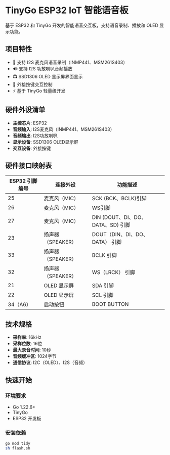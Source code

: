 # TinyGo ESP32 IoT 智能语音板

基于 ESP32 和 TinyGo 开发的智能语音交互板，支持语音录制、播放和 OLED 显示功能。

## 项目特性

- 🎤 支持 I2S 麦克风语音录制（INMP441、MSM261S403）
- 🔊 支持 I2S 功放喇叭音频播放
- 📺 SSD1306 OLED 显示屏界面显示
- 🔘 外接按键交互控制
- ⚡ 基于 TinyGo 轻量级开发

## 硬件外设清单

- **主控芯片**: ESP32
- **音频输入**: I2S麦克风（INMP441、MSM261S403）
- **音频输出**: I2S功放喇叭
- **显示设备**: SSD1306 OLED显示屏
- **交互设备**: 外接按键

## 硬件接口映射表

| ESP32 引脚编号 | 连接外设 | 功能描述 |
|---------------|----------|----------|
| 25 | 麦克风（MIC）| SCK (BCK、BCLK)引脚 |
| 26 | 麦克风（MIC）| WS引脚 |
| 27 | 麦克风（MIC）| DIN (DOUT、DI、DO、DATA、SD) 引脚 |
| 23 | 扬声器（SPEAKER）| DOUT（DIN、DI、DO、DATA） 引脚 |
| 33 | 扬声器（SPEAKER）| BCLK 引脚 |
| 32 | 扬声器（SPEAKER）| WS（LRCK） 引脚 |
| 21 | OLED 显示屏 | SDA 引脚 |
| 22 | OLED 显示屏 | SCL 引脚 |
| 34（A6）| 启动按钮 | BOOT BUTTON |

## 技术规格

- **采样率**: 16kHz
- **采样位数**: 16位
- **最大录音时间**: 10秒
- **音频缓冲区**: 1024字节
- **通信协议**: I2C（OLED）、I2S（音频）

## 快速开始

### 环境要求

- Go 1.22.6+
- TinyGo
- ESP32 开发板

### 安装依赖

```bash
go mod tidy
sh flash.sh
```


